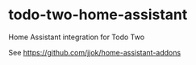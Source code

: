 # todo-two-home-assistant

Home Assistant integration for Todo Two

See https://github.com/jjok/home-assistant-addons
